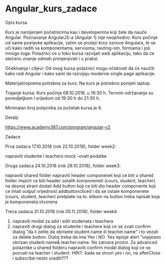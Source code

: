 # Angular_kurs_zadace

Opis kursa

Kurs je namijenjen početnicima kao i developerima koji žele da nauče Angular. Poznavanje AngularJS-a (Angular 1) nije neophodno. Kurs  počinje od same postavke aplikacije, zatim se prolazi kroz osnove Angulara, te se uči kako raditi sa komponentama, servisima, rauting-om, formama i još mnogo toga. Polaznici će u toku kursa razvijati web aplikaciju, tako da će stečeno znanje odmah primjenjivati i u praksi.

Očekivanja i ciljevi:
Od ovog kursa polaznici mogu očekivati da će naučiti kako radi Angular i kako sami da razvijaju moderne single page aplikacije.

Materijali/oprema potrebna za kurs:
Na kurs je potrebno ponijeti laptop.


Trajanje kursa:
Kurs počinje 08.10.2018. u 19:30 h. Termini održavanja su ponedjeljkom i srijedom od 19:30 h do 21:30 h.

Minimalan broj polaznika za početak kursa je 6.

Detalji:

https://www.academy387.com/program/angular-v2

Zadace

Prva zadaca 17.10.2018 (rok 22.10.2018), folder week2:

napraviti studente i teachers
mock -ovati podatke

Druga zadaca 24.10.2018 (rok 28.10.2018), folder week3:

napraviti shared folder
napraviti header componenet koji ce biti u shared folder
import ce biti header ostalih komponeneti (cours, student, teacher).
na desnoj strani dodati Add button koji ce biti dio header componente koji ce imati output vrijednost addbuttoncliced i da se ostale komponenete (cours, student, teacher) pretplate na to. klikom na button treba ispisati koja je komponeneta otvorena

Treca zadaca 31.10.2018 (rok 05.11.2018), folder week4
1. napraviti modal za add i edit studenata i teachera
2. napraviti drugi dialog za studente i teachere koji ce se zvati confirm dialog "da li zelite da obrisete student.name ili teacher.name" i to vezati za delete button. Dialoj treba da ima Yes i NO. Yes ispisje alert "uspjesno obrisan student.name& teacher.name. No zatvara prozor.
Za advanced polaznike u shared folderu napraviti confirm modal dialog koji ce se pozvati na teacher i student.
HINT: kada se otvori yes i no, na afterClose i subscribe nesto uraditi???
